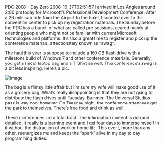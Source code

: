 PDC 2008 – Day Zero
2008-10-27T02:51:57
I arrived in Los Angles around 2:00 pm today for Microsoft’s Professional Development Conference. After a 26 mile cab ride from the Airport to the hotel, I scooted over to the convention center to pick up my registration materials. The Sunday before the PDC has a bunch of what are called pre-sessions, geared mainly at orienting people who might not be familiar with current Microsoft technologies and platforms. It’s also a great time to register and pick up the conference materials, affectionately known as “swag”.

The haul this year is suppose to include a 160 GB flash drive with a milestone build of Windows 7 and other conference materials. Generally, you get a (nice) laptop bag and a T-Shirt as well. This conference’s swag is a bit less inspiring. Here’s a pic.

![image](/cdn/images/blog/PDC2008DayZero_13C5D/image.png)

The bag is a flimsy little affair but I’m sure my wife will make good use of it as a grocery bag. What’s really disappointing is that they are not going to distribute the flash drives until Tuesday. Bummer. The Universal Studios pass is way cool however. On Tuesday night, the conference attendees get the park to themselves. There’s free food and drink as well. 

These conferences are a total blast. The information content is rich and detailed. It really is a learning event and I get four days to immerse myself in it without the distraction of work or home life. This event, more than any other, reenergizes me and keeps the “spark” alive in my day to day programming duties.
